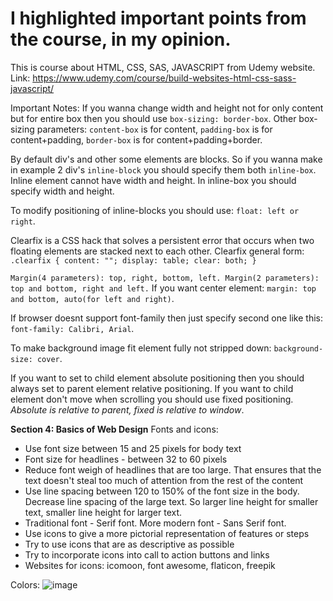 # I highlighted important points from the course, in my opinion.
This is course about HTML, CSS, SAS, JAVASCRIPT from Udemy website.
Link: https://www.udemy.com/course/build-websites-html-css-sass-javascript/

Important Notes:
If you wanna change width and height not for only content but for entire box then you should use `box-sizing: border-box`. Other box-sizing parameters: `content-box` is for content, `padding-box` is for content+padding, `border-box` is for content+padding+border.

By default div's and other some elements are blocks. So if you wanna make in example 2 div's `inline-block` you should specify them both `inline-box`. Inline element cannot have width and height. In inline-box you should specify width and height.

To modify positioning of inline-blocks you should use: `float: left or right`.

Clearfix is a CSS hack that solves a persistent error that occurs when two floating elements are stacked next to each other. 
Clearfix general form: `.clearfix {
  content: "";
  display: table;
  clear: both;
}`

`Margin(4 parameters): top, right, bottom, left. Margin(2 parameters): top and bottom, right and left.` If you want center element: `margin: top and bottom, auto(for left and right)`.

If browser doesnt support font-family then just specify second one like this: `font-family: Calibri, Arial`.

To make background image fit element fully not stripped down: `background-size: cover`.

If you want to set to child element absolute positioning then you should always set to parent element relative positioning. If you want to child element don't move when scrolling you should use fixed positioning. *Absolute is relative to parent, fixed is relative to window*.

**Section 4: Basics of Web Design**
Fonts and icons:
- Use font size between 15 and 25 pixels for body text
- Font size for headlines - between 32 to 60 pixels
- Reduce font weigh of headlines that are too large. That ensures that the text doesn't steal too much of attention from the rest of the content
- Use line spacing between 120 to 150% of the font size in the body. Decrease line spacing of the large text. So larger line height for smaller text, smaller line height for larger text.
- Traditional font - Serif font. More modern font - Sans Serif font. 
- Use icons to give a more pictorial representation of features or steps
- Try to use icons that are as descriptive as possible
- Try to incorporate icons into call to action buttons and links
- Websites for icons: icomoon, font awesome, flaticon, freepik

Colors:
![image](https://user-images.githubusercontent.com/74294560/177476848-24504f5b-b0ac-4412-a897-52f077e1d228.png)
